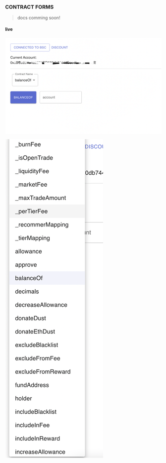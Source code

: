 ### CONTRACT FORMS

> docs comming soon!

#### live

![live demo](./show.jpg)

![live demo2](./show2.jpg)

